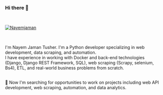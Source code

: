 ### Hi there 👋
<br/>

<a href="https://github.com/Nayemjaman" target="_blank"><p align="left">
  <img src="https://komarev.com/ghpvc/?username=Nayemjaman&label=Profile%20views&color=129e00" alt="Nayemjaman" /> </p><a/> 
<br/><br/>
I'm Nayem Jaman Tusher. I'm a Python developer specializing in web development, data scraping, and automation.
</br>
I have experience in working with Docker and back-end technologies (Django, Django REST Framework, SQL), web scraping (Scrapy, selenium, Bs4), ETL, and real-world business problems from scratch.<br/>

</br>
</hr>
👯 Now I'm searching for opportunities to work on projects including web API development, web scraping, automation, and data analytics.
</hr>
</br></br></br>
















<!--
**Nayemjaman/Nayemjaman** is a ✨ _special_ ✨ repository because its `README.md` (this file) appears on your GitHub profile.

Here are some ideas to get you started:

- 🔭 I’m currently working on ...
- 🌱 I’m currently learning ...
- 👯 I’m looking to collaborate on ...
- 🤔 I’m looking for help with ...
- 💬 Ask me about ...
- 📫 How to reach me: ...
- 😄 Pronouns: ...
- ⚡ Fun fact: ...
-->
